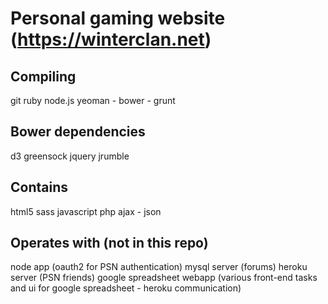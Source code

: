 # Personal gaming website (https://winterclan.net)

## Compiling
git
ruby
node.js
yeoman - bower - grunt

## Bower dependencies
d3
greensock
jquery
jrumble

## Contains
html5
sass
javascript
php
ajax - json

## Operates with (not in this repo)
node app (oauth2 for PSN authentication)
mysql server (forums)
heroku server (PSN friends)
google spreadsheet
webapp (various front-end tasks and ui for google spreadsheet - heroku communication)